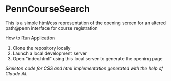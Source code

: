 # PennCourseSearch
This is a simple html/css representation of the opening screen for an altered path@penn interface for course registration

How to Run Application
1. Clone the repository locally
2. Launch a local development server
3. Open "index.html" using this local server to generate the opening page
   
*Skeleton code for CSS and html implementation generated with the help of Claude AI.*
